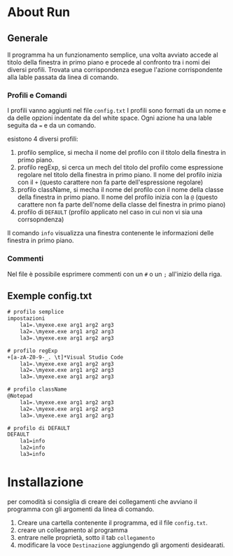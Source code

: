 About Run
==========

## Generale
Il programma ha un funzionamento semplice, una volta avviato accede al titolo della
finestra in primo piano e procede al confronto tra i nomi dei diversi profili.
Trovata una corrispondenza esegue l'azione corrispondente alla lable passata da linea di comando.

### Profili e Comandi
I profili vanno aggiunti nel file <code>config.txt</code>
I profili sono formati da un nome e da delle opzioni indentate da del white space.
Ogni azione ha una lable seguita da <code>=</code> e da un comando.

esistono 4 diversi profili:

1. profilo semplice, si mecha il nome del profilo con il titolo della finestra in primo piano.
2. profilo regExp, si cerca un mech del titolo del profilo come espressione regolare nel titolo della finestra in primo piano. 
   Il nome del profilo inizia con il <code>+</code> (questo carattere non fa parte dell'espressione regolare)
3. profilo className, si mecha il nome del profilo con il nome della classe della finestra in primo piano.
  Il nome del profilo inizia con la <code>@</code> (questo carattere non fa parte dell'nome della classe del finestra in primo piano)
4. profilo di <code>DEFAULT</code> (profilo applicato nel caso in cui non vi sia una corrsopndenza)

Il comando <code>info</code> visualizza una finestra contenente le informazioni delle finestra in primo piano.

### Commenti
Nel file è possibile esprimere commenti con un <code>#</code> o un <code>;</code>
all'inizio della riga.

## Exemple config.txt
```txt
# profilo semplice
impostazioni
    la1=.\myexe.exe arg1 arg2 arg3
    la2=.\myexe.exe arg1 arg2 arg3
    la3=.\myexe.exe arg1 arg2 arg3

# profilo regExp
+[a-zA-Z0-9-_. \t]*Visual Studio Code
    la1=.\myexe.exe arg1 arg2 arg3
    la2=.\myexe.exe arg1 arg2 arg3
    la3=.\myexe.exe arg1 arg2 arg3

# profilo className
@Notepad
    la1=.\myexe.exe arg1 arg2 arg3
    la2=.\myexe.exe arg1 arg2 arg3
    la3=.\myexe.exe arg1 arg2 arg3

# profilo di DEFAULT
DEFAULT
    la1=info
    la2=info
    la3=info
```

Installazione
==========
per comodità si consiglia di creare dei collegamenti che avviano il programma con gli argomenti da linea di comando.
1. Creare una cartella contenente il programma, ed il file <code>config.txt</code>.
2. creare un collegamento al programma
3. entrare nelle proprietà, sotto il tab <code>collegamento</code>
4. modificare la voce <code>Destinazione</code> aggiungendo gli argomenti desidearati.



